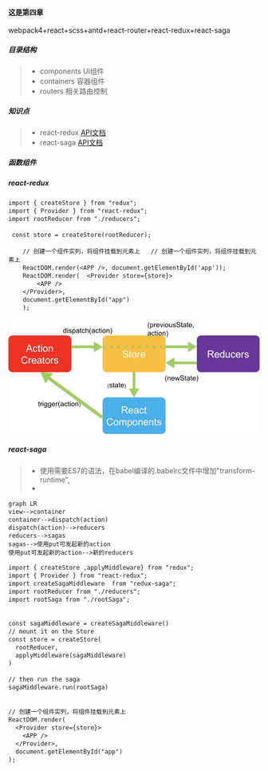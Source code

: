 #### 这是第四章

webpack4+react+scss+antd+react-router+react-redux+react-saga

##### 目录结构
> - components UI组件
> - containers 容器组件
> - routers 相关路由控制

##### 知识点

> - react-redux   [API文档](http://cn.redux.js.org/docs/basics/Store.html)
> - react-saga    [API文档](https://redux-saga-in-chinese.js.org/docs/introduction/BeginnerTutorial.html)

#####  函数组件

##### react-redux 

```
import { createStore } from "redux";
import { Provider } from "react-redux";
import rootReducer from "./reducers";

 const store = createStore(rootReducer);

    // 创建一个组件实列，将组件挂载到元素上	// 创建一个组件实列，将组件挂载到元素上
    ReactDOM.render(<APP />, document.getElementById('app')); 	
    ReactDOM.render(  <Provider store={store}>  
        <APP />
    </Provider>,
    document.getElementById("app")
    );
```

![redux流程](https://github.com/fastory/react-study/blob/master/chapter04/img/redux.png)

#####  react-saga
> - 使用需要ES7的语法，在babel编译的.babelrc文件中增加"transform-runtime",
> - 
 ```
graph LR
view-->container
container-->dispatch(action)
dispatch(action)-->reducers
reducers-->sagas
sagas-->使用put可发起新的action
使用put可发起新的action-->新的reducers
```

```
import { createStore ,applyMiddleware} from "redux";
import { Provider } from "react-redux";
import createSagaMiddleware  from "redux-saga";
import rootReducer from "./reducers";
import rootSaga from "./rootSaga";


const sagaMiddleware = createSagaMiddleware()
// mount it on the Store
const store = createStore(
  rootReducer,
  applyMiddleware(sagaMiddleware)
)

// then run the saga
sagaMiddleware.run(rootSaga)


// 创建一个组件实列，将组件挂载到元素上
ReactDOM.render(
  <Provider store={store}>
    <APP />
  </Provider>,
  document.getElementById("app")
);
```
#####




